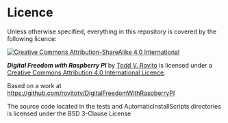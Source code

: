 # Licence

Unless otherwise specified, everything in this repository is covered by the 
following licence:

[![Creative Commons Attribution-ShareAlike 4.0 International](http://i.creativecommons.org/l/by-sa/4.0/88x31.png)](http://creativecommons.org/licenses/by-sa/4.0/)

***Digital Freedom with Raspberry PI*** by 
[Todd V. Rovito](http://www.rovitotv.org) is licensed under a 
[Creative Commons Attribution 4.0 International Licence](http://creativecommons.org/licenses/by-sa/4.0/).

Based on a work at https://github.com/rovitotv/DigitalFreedomWithRaspberryPI

The source code located in the tests and AutomaticInstallScripts directories is
licensed under the BSD 3-Clause License

